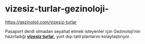 # vizesiz-turlar-gezinoloji-
https://gezinoloji.com/vizesiz-turlar

Pasaport derdi olmadan seyahat etmek isteyenler için Gezinoloji’nin hazırladığı [**vizesiz turlar**](https://gezinoloji.com/vizesiz-turlar), yurt dışı tatil planlarını kolaylaştırıyor.

